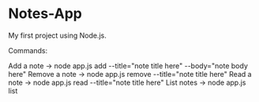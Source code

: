 # Notes-App
My first project using Node.js.

Commands:

Add a note -> node app.js add --title="note title here" --body="note body here"
Remove a note -> node app.js remove --title="note title here"
Read a note -> node app.js read --title="note title here"
List notes -> node app.js list
